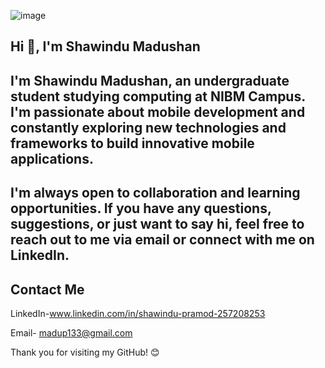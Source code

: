 
![image](https://solguruz.com/wp-content/uploads/2023/11/Flutter-App-Development-Cost-A-Complete-Guide.png)



## Hi 👋, I'm Shawindu Madushan

I'm Shawindu Madushan, an undergraduate student studying computing at NIBM Campus. I'm passionate about mobile development and constantly exploring new technologies and frameworks to build innovative mobile applications.
-
I'm always open to collaboration and learning opportunities. If you have any questions, suggestions, or just want to say hi, feel free to reach out to me via email or connect with me on LinkedIn.
-


Contact Me
-

LinkedIn-www.linkedin.com/in/shawindu-pramod-257208253

Email- madup133@gmail.com

Thank you for visiting my GitHub! 😊
